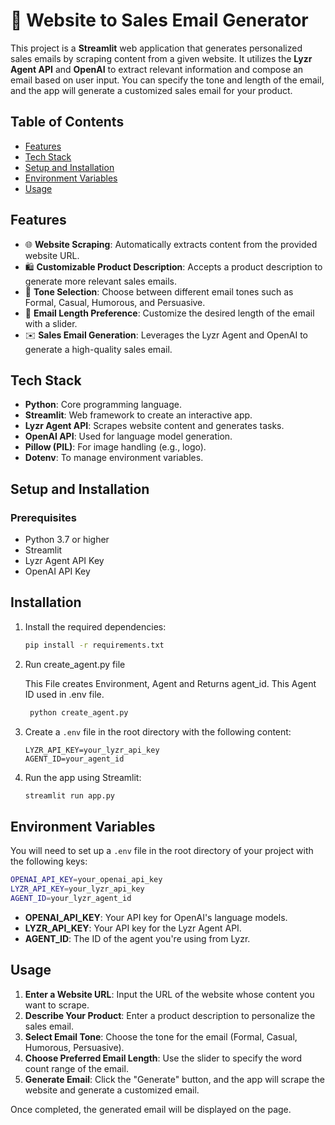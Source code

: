 # 🚀 Website to Sales Email Generator

This project is a **Streamlit** web application that generates personalized sales emails by scraping content from a given website. It utilizes the **Lyzr Agent API** and **OpenAI** to extract relevant information and compose an email based on user input. You can specify the tone and length of the email, and the app will generate a customized sales email for your product.

## Table of Contents
- [Features](#features)
- [Tech Stack](#tech-stack)
- [Setup and Installation](#setup-and-installation)
- [Environment Variables](#environment-variables)
- [Usage](#usage)

## Features
- 🌐 **Website Scraping**: Automatically extracts content from the provided website URL.
- 🛍️ **Customizable Product Description**: Accepts a product description to generate more relevant sales emails.
- 🎯 **Tone Selection**: Choose between different email tones such as Formal, Casual, Humorous, and Persuasive.
- 📝 **Email Length Preference**: Customize the desired length of the email with a slider.
- ✉️ **Sales Email Generation**: Leverages the Lyzr Agent and OpenAI to generate a high-quality sales email.

## Tech Stack
- **Python**: Core programming language.
- **Streamlit**: Web framework to create an interactive app.
- **Lyzr Agent API**: Scrapes website content and generates tasks.
- **OpenAI API**: Used for language model generation.
- **Pillow (PIL)**: For image handling (e.g., logo).
- **Dotenv**: To manage environment variables.

## Setup and Installation

### Prerequisites
- Python 3.7 or higher
- Streamlit
- Lyzr Agent API Key
- OpenAI API Key

## Installation

1. Install the required dependencies:

    ```bash
    pip install -r requirements.txt
    ```
   
2. Run create_agent.py file

   This File creates Environment, Agent and Returns agent_id. This Agent ID used in .env file.  

   ```bash
    python create_agent.py
    ```

3. Create a `.env` file in the root directory with the following content:

    ```
    LYZR_API_KEY=your_lyzr_api_key
    AGENT_ID=your_agent_id
    ```

4. Run the app using Streamlit:

    ```bash
    streamlit run app.py
    ```

## Environment Variables

You will need to set up a `.env` file in the root directory of your project with the following keys:
```bash
OPENAI_API_KEY=your_openai_api_key 
LYZR_API_KEY=your_lyzr_api_key 
AGENT_ID=your_lyzr_agent_id
```


- **OPENAI_API_KEY**: Your API key for OpenAI's language models.
- **LYZR_API_KEY**: Your API key for the Lyzr Agent API.
- **AGENT_ID**: The ID of the agent you're using from Lyzr.

## Usage

1. **Enter a Website URL**: Input the URL of the website whose content you want to scrape.
2. **Describe Your Product**: Enter a product description to personalize the sales email.
3. **Select Email Tone**: Choose the tone for the email (Formal, Casual, Humorous, Persuasive).
4. **Choose Preferred Email Length**: Use the slider to specify the word count range of the email.
5. **Generate Email**: Click the "Generate" button, and the app will scrape the website and generate a customized email.

Once completed, the generated email will be displayed on the page.

